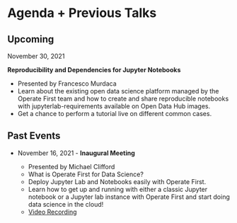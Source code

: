 # Agenda + Previous Talks 

## Upcoming 

November 30, 2021

**Reproducibility and Dependencies for Jupyter Notebooks**

* Presented by Francesco Murdaca
* Learn about the existing open data science platform managed by the Operate First team and how to create and share reproducible notebooks with jupyterlab-requirements available on Open Data Hub images. 
* Get a chance to perform a tutorial live on different common cases.

## Past Events

*  November 16, 2021 - **Inaugural Meeting** 

    * Presented by Michael Clifford
    * What is Operate First for Data Science?
    * Deploy Jupyter Lab and Notebooks easily with Operate First.
    * Learn how to get up and running with either a classic Jupyter notebook or a Jupyter lab instance with Operate First and start doing data science in the cloud!
    * [Video Recording](https://youtu.be/v4mur-_ywBM)
